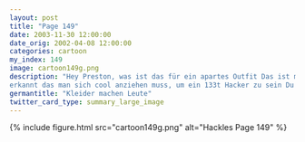 ```yaml
---
layout: post
title: "Page 149"
date: 2003-11-30 12:00:00
date_orig: 2002-04-08 12:00:00
categories: cartoon
my_index: 149
image: cartoon149g.png
description: "Hey Preston, was ist das für ein apartes Outfit Das ist mein neuer Look Nachdem ich \"The Matrix\" geschaut hab, habe ich 
erkannt das man sich cool anziehen muss, um ein 133t Hacker zu sein Du kannst auf dem Bildschirm doch gar nix mit der Sonnenbrille sehen, oder Ein kleiner Preis, wenn  man cool ist Preston Hackles"
germantitle: "Kleider machen Leute"
twitter_card_type: summary_large_image
---
```


{% include figure.html src="cartoon149g.png" alt="Hackles Page 149"  %}
